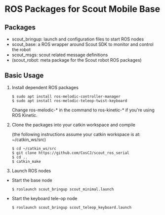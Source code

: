 # ROS Packages for Scout Mobile Base

## Packages

* scout_bringup: launch and configuration files to start ROS nodes 
* scout_base: a ROS wrapper around Scout SDK to monitor and control the robot
* scout_msgs: scout related message definitions
* (scout_robot: meta package for the Scout robot ROS packages)

## Basic Usage

1. Install dependent ROS packages

    ```
    $ sudo apt install ros-melodic-controller-manager
    $ sudo apt install ros-melodic-teleop-twist-keyboard
    ```

    Change ros-melodic-* in the command to ros-kinetic-* if you're using ROS Kinetic.

2. Clone the packages into your catkin workspace and compile

    (the following instructions assume your catkin workspace is at: ~/catkin_ws/src)

    ```
    $ cd ~/catkin_ws/src
    $ git clone https://github.com/CosCJ/scout_ros_serial
    $ cd ..
    $ catkin_make
    ```

3. Launch ROS nodes
 
* Start the base node 

    ```
    $ roslaunch scout_bringup scout_minimal.launch
    ```
* Start the keyboard tele-op node

    ```
    $ roslaunch scout_bringup scout_teleop_keyboard.launch
    ```
